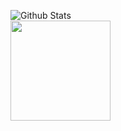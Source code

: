 ![Github Stats](https://github-readme-stats.vercel.app/api?username=westmany&count_private=true&show_icons=true&include_all_commits=true)
<br>
<img src="https://profile-counter.glitch.me/westmany/count.svg" width="160"/>
